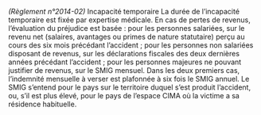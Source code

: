 _(Règlement n°2014-02)_ Incapacité temporaire
La durée de l’incapacité temporaire est fixée par expertise médicale. En cas de pertes de revenus, l’évaluation du préjudice est basée :
pour les personnes salariées, sur le revenu net (salaires, avantages ou primes de nature statutaire) perçu au cours des six mois précédant l’accident ;
pour les personnes non salariées disposant de revenus, sur les déclarations fiscales des deux dernières années précédant l’accident ;
pour les personnes majeures ne pouvant justifier de revenus, sur le SMIG mensuel.
Dans les deux premiers cas, l’indemnité mensuelle à verser est plafonnée à six fois le SMIG annuel.
Le SMIG s’entend pour le pays sur le territoire duquel s’est produit l’accident, ou, s’il est plus élevé, pour le pays de l’espace CIMA où la victime a sa résidence habituelle.